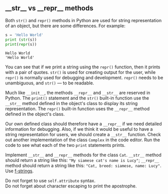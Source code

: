 ## \_\_str__ vs \_\_repr__ methods

Both `str()` and `repr()` methods in Python are used for string representation of an object,
but there are some differences.
For example:
```python
s = 'Hello World'
print (str(s))
print(repr(s))
```
```text
Hello World
'Hello World'
```
You can see that if we print a string using the `repr()` function, then it prints 
with a pair of quotes. `str()` is used for creating output for the user, while `repr()` 
is normally used for debugging and development. `repr()` needs to be unambiguous, 
and `str()` &mdash; to be readable.

Much like `__init__`, the methods `__repr__` and `__str__` are reserved in Python. 
The `print()` statement and the `str()` built-in function use the `__str__` method defined in the object's class
to display its string representation. The `repr()` built-in function uses the `__repr__` method 
defined in the object's class. 

Our own defined class should therefore have a `__repr__` if we need detailed information for debugging. 
Also, if we think it would be useful to have a string representation for users, we should create 
a `__str__` function. Check out another implementation of the class `Complex` in the code editor. Run the code
to see what each of the two `print` statements prints.

Implement `__str__` and `__repr__` methods for the class `Cat`. `__str__` method should return a string like this:
`"My siamese cat's name is Lucy"`;  `__repr__` method should return a string like this:
`"Cat, breed: siamese, name: Lucy"`. Use [f-strings](course://Textes/F-strings).



<div class="hint">Do not forget to use <code>self.attribute</code> syntax.</div>
<div class="hint"> Do not forget about character escaping to print the apostrophe.</div>
